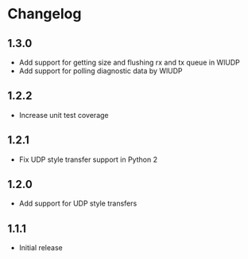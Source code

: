# Changelog

## 1.3.0

- Add support for getting size and flushing rx and tx queue in WlUDP
- Add support for polling diagnostic data by WlUDP

## 1.2.2

- Increase unit test coverage

## 1.2.1

- Fix UDP style transfer support in Python 2

## 1.2.0

- Add support for UDP style transfers

## 1.1.1

- Initial release
